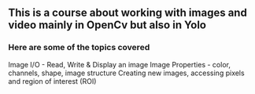 ## This is a course about working with images and video mainly in OpenCv but also in Yolo

### Here are some of the topics covered


Image I/O - Read, Write & Display an image
Image Properties - color, channels, shape, image structure
Creating new images, accessing pixels and region of interest (ROI)
